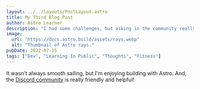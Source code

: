 ```yaml
---
layout: ../../layouts/PostLayout.astro
title: My Third Blog Post
author: Astro Learner
description: "I had some challenges, but asking in the community really helped!"
image:
  url: "https://docs.astro.build/assets/rays.webp"
  alt: "Thumbnail of Astro rays."
pubDate: 2022-07-15
tags: ["Dev", "Learning In Public", "Thoughts", "Fitness"]
---
```


It wasn't always smooth sailing, but I'm enjoying building with Astro. And, the [Discord community](https://astro.build/chat) is really friendly and helpful!
